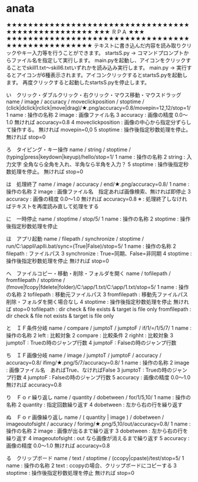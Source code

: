 # anata
★★★★★★★★★★★★★★★★★★★★★★★★★★★★★★★★★★★★★★★★★★★★★★★★★★
★★★                ＲＰＡ                                                  ★★★
★★★★★★★★★★★★★★★★★★★★★★★★★★★★★★★★★★★★★★★★★★★★★★★★★★
テキストに書き込んだ内容を読み取りクリックやキー入力等を行うことができます。
startsS.py → コマンドプロンプトからファイル名を指定して実行します。
              main.pyを起動し、アイコンをクリックすることでskill1.txt～skill6.txtいずれかを読み込み実行します。
main.py → 実行するとアイコンが6種表示されます。アイコンクリックするとstartsS.pyを起動します。
          再度クリックすると起動したstartsS.pyを停止します。

い　クリック・ダブルクリック・右クリック・マウス移動・マウスドラッグ
    name / image / accuracy / moveclickposition / stoptime /
    (click|dclick|rclick|move|drag)/★.png/accuracy=0.8/movepin=12,12/stop=1/
     1 name : 操作の名称
     2 image : 画像ファイル名
     3 accuracy : 画像の精度 0.0～1.0 無ければ accuracy=0.8
     4 moveclickposition : 画像の中心から指定分ずらして操作する。 無ければ movepin=0,0
     5 stoptime : 操作後指定秒数処理を停止。 無ければ stop=0

ろ　タイピング・キー操作
    name / string / stoptime /
    (typing|press|keydown|keyup)/hello/stop=1/
     1 name : 操作の名称
     2 string : 入力文字 全角なら全角を入れ、半角なら半角を入力？
     5 stoptime : 操作後指定秒数処理を停止。 無ければ stop=0

は　処理終了
    name / image / accuracy /
    end/★.png/accuracy=0.8/
     1 name : 操作の名称
     2 image : 画像ファイル名　指定あれば画像検索、無ければ即停止
     3 accuracy : 画像の精度 0.0～1.0 無ければ accuracy=0.8
     ※ : 処理終了しなければテキストを再度読み直して処理をする

に　一時停止
    name / stoptime /
    stop/5/
     1 name : 操作の名称
     2 stoptime : 操作後指定秒数処理を停止

ほ　アプリ起動
    name / filepath / synchronize / stoptime /
    run/C:\\appli\aplli.bat/sync=(True|False)/stop=5/
     1 name : 操作の名称
     2 filepath : ファイルパス
     3 synchronize : True=同期、False=非同期
     4 stoptime : 操作後指定秒数処理を停止 無ければ stop=0

へ　ファイルコピー・移動・削除・フォルダを開く
    name / tofilepath / fromfilepath / stoptime /
    (fmove|fcopy|fdelete|folder)/C:\\app/1.txt/C:\\app/1.txt/stop=5/
     1 name : 操作の名称
     2 tofilepath : 移動元ファイルパス
     3 fromfilepath : 移動先ファイルパス　削除・フォルダを開く場合なし
     4 stoptime : 操作後指定秒数処理を停止 無ければ stop=0
     tofilepath   : dir check & file exists & target is file only
     fromfilepath : dir check & file not exists & target is file only

と　ＩＦ条件分岐
    name / compare / jumptoT / jumptoF /
    if/1/=/1/5/7/
     1 name : 操作の名称
     2 left : 比較対象
     2 compare : 比較条件
     2 righht : 比較対象
     3 jumptoT : Trueの時のジャンプ行数
     4 jumptoF : Falseの時のジャンプ行数

ち　ＩＦ画像分岐
    name / image / jumptoT / jumptoF / accuracy / accuracy=0.8/
    ifimg/★.png/5/7/accuracy=0.8/
     1 name : 操作の名称
     2 image : 画像ファイル名　あればTrue、なければFalse
     3 jumptoT : Trueの時のジャンプ行数
     4 jumptoF : Falseの時のジャンプ行数
     5 accuracy : 画像の精度 0.0～1.0 無ければ accuracy=0.8

り　Ｆｏｒ繰り返し
    name / quantity / dobetween /
    for/1/5,10/
     1 name : 操作の名称
     2 quantity : 指定回数繰り返す
     4 dobetween : 左から右の行を繰り返す

ぬ　Ｆｏｒ画像繰り返し
    name / ( quantity | image ) / dobetween / imageoutofsight / accuracy /
    forimg/★.png/5,10/out/accuracy=0.8/
     1 name : 操作の名称
     2 image : 画像が出るまで繰り返す
     3 dobetween : 左から右の行を繰り返す
     4 imageoutofsight : out なら画像が消えるまで繰り返す
     5 accuracy : 画像の精度 0.0～1.0 無ければ accuracy=0.8

る　クリップボード
    name / text / stoptime /
    (ccopy|cpaste)/test/stop=5/
     1 name : 操作の名称
     2 text : ccopyの場合、クリップボードにコピーする
     3 stoptime : 操作後指定秒数処理を停止 無ければ stop=0
